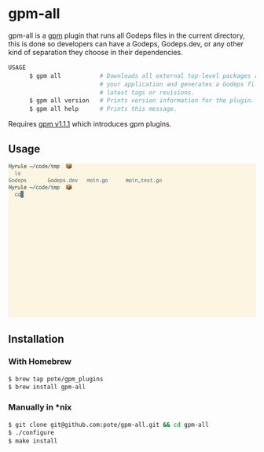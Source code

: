 # gpm-all

gpm-all is a [gpm](https://github.com/pote/gpm) plugin that runs all Godeps files in the current directory, this is done so developers can have a Godeps, Godeps.dev, or any other kind of separation they choose in their dependencies.

```bash
USAGE
      $ gpm all           # Downloads all external top-level packages required by
                          # your application and generates a Godeps file with their
                          # latest tags or revisions.
      $ gpm all version   # Prints version information for the plugin.
      $ gpm all help      # Prints this message.
```

Requires [gpm v1.1.1](https://github.com/pote/gpm/releases/tag/v1.1.1) which introduces gpm plugins.

## Usage

![gpm all](./gpm_all.gif)

## Installation

### With Homebrew

```bash
$ brew tap pote/gpm_plugins
$ brew install gpm-all
```

### Manually in *nix

```bash
$ git clone git@github.com:pote/gpm-all.git && cd gpm-all
$ ./configure
$ make install
```
